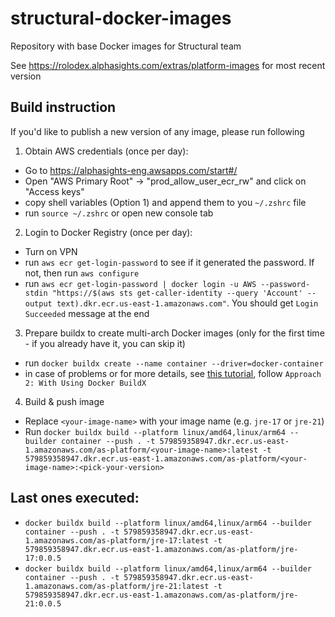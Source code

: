 # structural-docker-images
Repository with base Docker images for Structural team

See https://rolodex.alphasights.com/extras/platform-images for most recent version

## Build instruction

If you'd like to publish a new version of any image, please run following

1. Obtain AWS credentials (once per day):
  - Go to https://alphasights-eng.awsapps.com/start#/
  - Open "AWS Primary Root" -> "prod_allow_user_ecr_rw" and click on "Access keys"
  - copy shell variables (Option 1) and append them to you `~/.zshrc` file
  - run `source ~/.zshrc` or open new console tab
2. Login to Docker Registry (once per day):
  - Turn on VPN
  - run `aws ecr get-login-password` to see if it generated the password. If not, then run `aws configure`
  - run `aws ecr get-login-password | docker login -u AWS --password-stdin "https://$(aws sts get-caller-identity --query 'Account' --output text).dkr.ecr.us-east-1.amazonaws.com"`. You should get `Login Succeeded` message at the end
3. Prepare buildx to create multi-arch Docker images (only for the first time - if you already have it, you can skip it)
  - run `docker buildx create --name container --driver=docker-container`
  - in case of problems or for more details, see [this tutorial](https://medium.com/@life-is-short-so-enjoy-it/docker-how-to-build-and-push-multi-arch-docker-images-to-docker-hub-64dea4931df9), follow `Approach 2: With Using Docker BuildX`
4. Build & push image
  - Replace `<your-image-name>` with your image name (e.g. `jre-17` or `jre-21`)
  - Run `docker buildx build --platform linux/amd64,linux/arm64 --builder container --push . -t 579859358947.dkr.ecr.us-east-1.amazonaws.com/as-platform/<your-image-name>:latest -t 579859358947.dkr.ecr.us-east-1.amazonaws.com/as-platform/<your-image-name>:<pick-your-version>`

## Last ones executed:

- `docker buildx build --platform linux/amd64,linux/arm64 --builder container --push . -t 579859358947.dkr.ecr.us-east-1.amazonaws.com/as-platform/jre-17:latest -t 579859358947.dkr.ecr.us-east-1.amazonaws.com/as-platform/jre-17:0.0.5`
- `docker buildx build --platform linux/amd64,linux/arm64 --builder container --push . -t 579859358947.dkr.ecr.us-east-1.amazonaws.com/as-platform/jre-21:latest -t 579859358947.dkr.ecr.us-east-1.amazonaws.com/as-platform/jre-21:0.0.5`